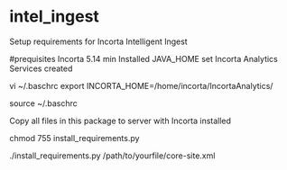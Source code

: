 # intel_ingest
 Setup requirements for Incorta Intelligent Ingest

 #prequisites
 Incorta 5.14 min Installed
 JAVA_HOME set
 Incorta Analytics Services created

 vi ~/.baschrc
export INCORTA_HOME=/home/incorta/IncortaAnalytics/

source ~/.baschrc

Copy all files in this package to server with Incorta installed

chmod 755 install_requirements.py

./install_requirements.py /path/to/yourfile/core-site.xml
